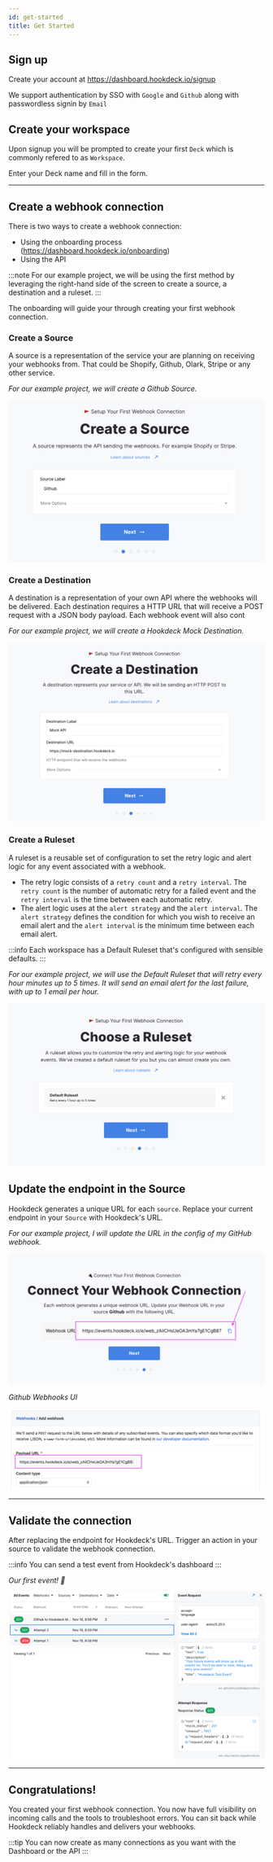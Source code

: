 ```yaml
---
id: get-started
title: Get Started
---
```


## Sign up

Create your account at https://dashboard.hookdeck.io/signup

We support authentication by SSO with `Google` and `Github` along with passwordless signin by `Email`

## Create your workspace

Upon signup you will be prompted to create your first `Deck` which is commonly refered to as `Workspace`.

Enter your Deck name and fill in the form.

---

## Create a webhook connection

There is two ways to create a webhook connection:

- Using the onboarding process (https://dashboard.hookdeck.io/onboarding)
- Using the API

:::note
For our example project, we will be using the first method by leveraging the right-hand side of the screen to create a source, a destination and a ruleset.
:::

The onboarding will guide your through creating your first webhook connection.

### Create a Source

A source is a representation of the service your are planning on receiving your webhooks from. That could be Shopify, Github, Olark, Stripe or any other service.

_For our example project, we will create a Github Source._

![create-source](../static/img/intro/create-source.png)

### Create a Destination

A destination is a representation of your own API where the webhooks will be delivered. Each destination requires a HTTP URL that will receive a POST request with a JSON body payload. Each webhook event will also cont

_For our example project, we will create a Hookdeck Mock Destination._

![create-destination](../static/img/intro/create-destination.png)

### Create a Ruleset

A ruleset is a reusable set of configuration to set the retry logic and alert logic for any event associated with a webhook.

- The retry logic consists of a `retry count` and a `retry interval`. The `retry count` is the number of automatic retry for a failed event and the `retry interval` is the time between each automatic retry.
- The alert logic uses at the `alert strategy` and the `alert interval`. The `alert strategy` defines the condition for which you wish to receive an email alert and the `alert interval` is the minimum time between each email alert.

:::info
Each workspace has a Default Ruleset that's configured with sensible defaults.
:::

_For our example project, we will use the Default Ruleset that will retry every hour minutes up to 5 times. It will send an email alert for the last failure, with up to 1 email per hour._

![create-ruleset](../static/img/intro/create-ruleset.png)


## Update the endpoint in the Source

Hookdeck generates a unique URL for each `source`. Replace your current endpoint in your `Source` with Hookdeck's URL.

_For our example project, I will update the URL in the config of my GitHub webhook._

![copy-url](../static/img/intro/copy-url.png)

_Github Webhooks UI_

![paste-url-github](../static/img/intro/github-url.png)

---

## Validate the connection

After replacing the endpoint for Hookdeck's URL. Trigger an action in your source to validate the webhook connection.

:::info
You can send a test event from Hookdeck's dashboard
:::

_Our first event! 🎉_

![Hookdeck_Event_Test](../static/img/Intro/Hookdeck_TestEvent.png)

---

## Congratulations!

You created your first webhook connection. You now have full visibility on incoming calls and the tools to troubleshoot errors. You can sit back while Hookdeck reliably handles and delivers your webhooks.

:::tip
You can now create as many connections as you want with the Dashboard or the API
:::
